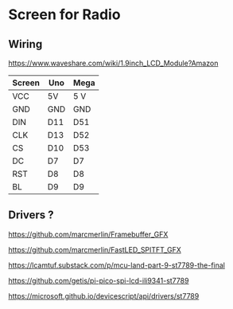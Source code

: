 # Screen for Radio

## Wiring

https://www.waveshare.com/wiki/1.9inch_LCD_Module?Amazon

| Screen | Uno | Mega |
|--------|-----|------|
| VCC    | 5V  | 5 V  |
| GND    | GND | GND  |
| DIN    | D11 | D51  |
| CLK    | D13 | D52  |
| CS     | D10 | D53  |
| DC     | D7  | D7   |
| RST    | D8  | D8   |
| BL     | D9  | D9   |

## Drivers ?

https://github.com/marcmerlin/Framebuffer_GFX

https://github.com/marcmerlin/FastLED_SPITFT_GFX

https://lcamtuf.substack.com/p/mcu-land-part-9-st7789-the-final

https://github.com/getis/pi-pico-spi-lcd-ili9341-st7789

https://microsoft.github.io/devicescript/api/drivers/st7789